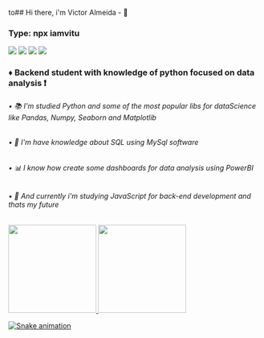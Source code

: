 to## Hi there, i'm Victor Almeida - 👋
### Type: npx iamvitu

<div> 
  <a href="https://www.instagram.com/victors.jpg" target="_blank"><img src="https://img.shields.io/badge/-Instagram-%23E4405F?style=for-the-badge&logo=instagram&logoColor=white" target="_blank"></a>
  <a href = "mailto:victorpy.1999@gmail.com"><img src="https://img.shields.io/badge/-Gmail-%23333?style=for-the-badge&logo=gmail&logoColor=white" target="_blank"></a>
  <a href="https://www.linkedin.com/in/devitu-py/" target="_blank"><img src="https://img.shields.io/badge/-LinkedIn-%230077B5?style=for-the-badge&logo=linkedin&logoColor=white" target="_blank"></a> 
  <a href="https://twitter.com/Vitu_Py" target="_blank"><img src="https://img.shields.io/twitter/url?label=Twitter&logo=Twitter&style=for-the-badge&url=https%3A%2F%2Ftwitter.com%2FVitu_Py" target="_blank"></a> 
</div>


### ♦ Backend student with knowledge of python focused on data analysis ❗

   ###### •   📚 I'm studied Python and some of the most popular libs for dataScience like Pandas, Numpy, Seaborn and Matplotlib
   ###### •   📁 I'm have knowledge about SQL using MySql software
   ###### •   📊 I know how create some dashboards for data analysis using PowerBI
   ###### •   📑 And currently i'm studying JavaScript for back-end development and thats my future
    

<div>
  <a href="https://github.com/vitucomment">
  <img height="175em" src="https://github-readme-stats.vercel.app/api?username=vitucomment&show_icons=true&theme=blueberry&include_all_commits=true&count_private=true"/>
  <img height="175em" src="https://github-readme-stats.vercel.app/api/top-langs/?username=vitucomment&layout=compact&langs_count=6&theme=blueberry"/>
</div>
  


![Snake animation](https://github.com/vitucomment/vitucomment/blob/output/github-contribution-grid-snake.svg)
